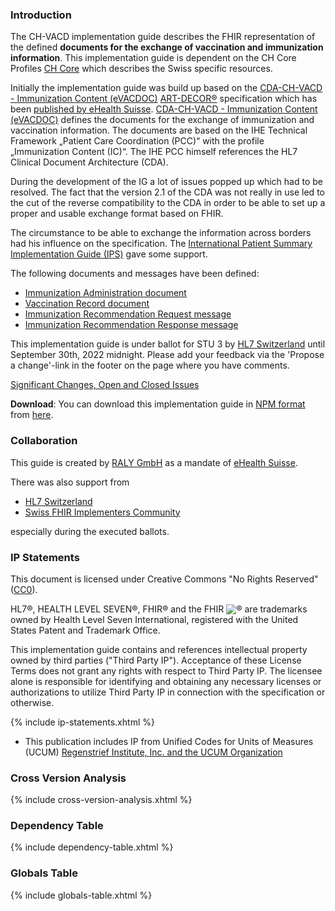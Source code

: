 <!--<div markdown="1" class="stu-note">
This implementation guide is under STU ballot by [HL7 Switzerland](http://hl7.ch/) until September 24th, 2021 midnight. 
Please add your feedback via the ‘Propose a change’-link in the footer on the page where you have comments.
</div>-->

### Introduction
The CH-VACD implementation guide describes the FHIR representation of the defined **documents for the exchange of vaccination and immunization information**. 
This implementation guide is dependent on the CH Core Profiles [CH Core](http://fhir.ch/ig/ch-core/index.html) which describes the Swiss specific resources.

Initially the implementation guide was build up based on the [CDA-CH-VACD - Immunization Content (eVACDOC)](https://art-decor.org/art-decor/decor-project--cdachvacd)
[ART-DECOR®](https://www.art-decor.org/mediawiki/index.php/Main_Page) specification which has been [published by eHealth Suisse](http://ehealthsuisse.art-decor.org/). 
[CDA-CH-VACD - Immunization Content (eVACDOC)](https://art-decor.org/art-decor/decor-project--cdachvacd) defines the documents for the exchange of 
immunization and vaccination information.
The documents are based on the IHE Technical Framework „Patient Care Coordination (PCC)“ with the profile „Immunization Content (IC)“. 
The IHE PCC himself references the HL7 Clinical Document Architecture (CDA).

During the development of the IG a lot of issues popped up which had to be resolved. The fact that the version 2.1 of the CDA was not really in use led to the cut of the reverse compatibility to the CDA in order to be able to set up a proper and usable exchange format based on FHIR.

The circumstance to be able to exchange the information across borders had his influence on the specification. The [International Patient Summary Implementation Guide (IPS)](http://hl7.org/fhir/uv/ips/) gave some support.

The following documents and messages have been defined:
- [Immunization Administration document](immunization-administration-document.html)
- [Vaccination Record document](vaccination-record-document.html)
- [Immunization Recommendation Request message](immunization-recommendation-request-message.html)
- [Immunization Recommendation Response message](immunization-recommendation-response-message.html)


<div markdown="1" class="stu-note">

This implementation guide is under ballot for STU 3 by [HL7 Switzerland](https://www.hl7.ch/) until September 30th, 2022 midnight. Please add your feedback via the 'Propose a change'-link in the footer on the page where you have comments.

[Significant Changes, Open and Closed Issues](changelog.html)

</div>

**Download**: You can download this implementation guide in [NPM format](https://confluence.hl7.org/display/FHIR/NPM+Package+Specification) from [here](package.tgz).

### Collaboration
This guide is created by [RALY GmbH](https://www.raly.ch) as a mandate of [eHealth Suisse](https://www.e-health-suisse.ch/startseite.html).

There was also support from
* [HL7 Switzerland](https://www.hl7.ch)
* [Swiss FHIR Implementers Community](https://www.fhir.ch/)

especially during the executed ballots.

### IP Statements
This document is licensed under Creative Commons "No Rights Reserved" ([CC0](https://creativecommons.org/publicdomain/zero/1.0/)).

HL7®, HEALTH LEVEL SEVEN®, FHIR® and the FHIR <img src="icon-fhir-16.png" style="float: none; margin: 0px; padding: 0px; vertical-align: bottom"/>&reg; are trademarks owned by Health Level Seven International, registered with the United States Patent and Trademark Office.

This implementation guide contains and references intellectual property owned by third parties ("Third Party IP"). Acceptance of these License Terms does not grant any rights with respect to Third Party IP. The licensee alone is responsible for identifying and obtaining any necessary licenses or authorizations to utilize Third Party IP in connection with the specification or otherwise.

{% include ip-statements.xhtml %}

* This publication includes IP from Unified Codes for Units of Measures (UCUM) [Regenstrief Institute, Inc. and the UCUM Organization](http://unitsofmeasure.org/trac/wiki/TermsOfUse)

### Cross Version Analysis

{% include cross-version-analysis.xhtml %}

### Dependency Table

{% include dependency-table.xhtml %}

### Globals Table

{% include globals-table.xhtml %}
